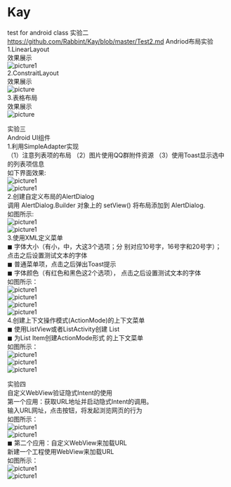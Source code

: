 # Kay
test for android class
实验二
https://github.com/Rabbint/Kay/blob/master/Test2.md
Andriod布局实验  
1.LinearLayout  
效果展示  
![picture1](https://github.com/Rabbint/Kay/blob/master/Layout/ScreenShot/1.png)  
2.ConstraitLayout  
效果展示  
![picture](https://github.com/Rabbint/Kay/blob/master/Layout/ScreenShot/3.png)  
3.表格布局  
效果展示  
![picture](https://github.com/Rabbint/Kay/blob/master/Layout/ScreenShot/2.png) 
  
实验三  
Android UI组件  
1.利用SimpleAdapter实现  
（1）注意列表项的布局 （2）图片使用QQ群附件资源 （3）使用Toast显示选中的列表项信息  
如下界面效果:  
![picture1](https://github.com/Rabbint/Kay/blob/master/screenshot/sp1.png)  
![picture1](https://github.com/Rabbint/Kay/blob/master/screenshot/sp2.png)   
2.创建自定义布局的AlertDialog  
调用 AlertDialog.Builder 对象上的 setView() 将布局添加到 AlertDialog.  
如图所示:  
![picture1](https://github.com/Rabbint/Kay/blob/master/screenshot/alog1.png)  
![picture1](https://github.com/Rabbint/Kay/blob/master/screenshot/alog2.png)  
3.使用XML定义菜单  
◼ 字体大小（有小，中，大这3个选项；分 别对应10号字，16号字和20号字）； 点击之后设置测试文本的字体  
◼ 普通菜单项，点击之后弹出Toast提示  
◼ 字体颜色（有红色和黑色这2个选项）， 点击之后设置测试文本的字体  
如图所示：  
![picture1](https://github.com/Rabbint/Kay/blob/master/screenshot/xml1.png)  
![picture1](https://github.com/Rabbint/Kay/blob/master/screenshot/xml2.png)  
![picture1](https://github.com/Rabbint/Kay/blob/master/screenshot/xml3.png)  
![picture1](https://github.com/Rabbint/Kay/blob/master/screenshot/xml4.png)  
4.创建上下文操作模式(ActionMode)的上下文菜单  
◼ 使用ListView或者ListActivity创建 List  
◼ 为List Item创建ActionMode形式 的上下文菜单  
如图所示：  
![picture1](https://github.com/Rabbint/Kay/blob/master/screenshot/AM1.png)  
![picture1](https://github.com/Rabbint/Kay/blob/master/screenshot/AM2.png)  
![picture1](https://github.com/Rabbint/Kay/blob/master/screenshot/AM3.png)  
 
实验四  
自定义WebView验证隐式Intent的使用  
第一个应用：获取URL地址并启动隐式Intent的调用。  
输入URL网址，点击按钮，将发起浏览网页的行为  
如图所示：  
![picture1](https://github.com/Rabbint/Kay/blob/master/screenshot/in123.png)   
![picture1](https://github.com/Rabbint/Kay/blob/master/screenshot/hao123.png)   
◼ 第二个应用：自定义WebView来加载URL  
新建一个工程使用WebView来加载URL  
如图所示：   
![picture1](https://github.com/Rabbint/Kay/blob/master/screenshot/intentwebview.png)   
![picture1](https://github.com/Rabbint/Kay/blob/master/screenshot/intent123.png)   
